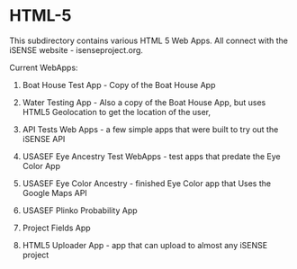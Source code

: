 # HTML-5

This subdirectory contains various HTML 5 Web Apps.
All connect with the iSENSE website - isenseproject.org.

Current WebApps:

1. Boat House Test App - Copy of the Boat House App

2. Water Testing App - Also a copy of the Boat House App, but uses HTML5 Geolocation
to get the location of the user,

3. API Tests Web Apps - a few simple apps that were built to try out the iSENSE API

4. USASEF Eye Ancestry Test WebApps - test apps that predate the Eye Color App

5. USASEF Eye Color Ancestry - finished Eye Color app that Uses the Google Maps API

6. USASEF Plinko Probability App

7. Project Fields App

8. HTML5 Uploader App  - app that can upload to almost any iSENSE project
